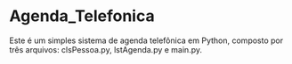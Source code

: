 # Agenda_Telefonica
 Este é um simples sistema de agenda telefônica em Python, composto por três arquivos: clsPessoa.py, lstAgenda.py e main.py.

